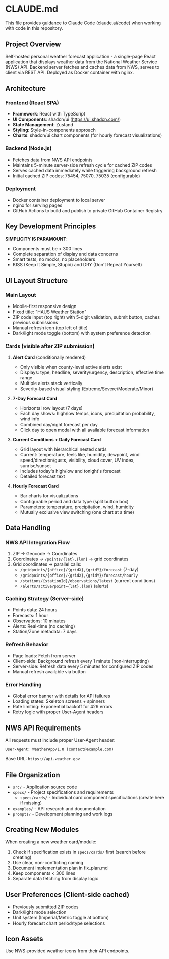 # CLAUDE.md

This file provides guidance to Claude Code (claude.ai/code) when working with code in this repository.

## Project Overview

Self-hosted personal weather forecast application - a single-page React application that displays weather data from the National Weather Service (NWS) API. Backend server fetches and caches data from NWS, serves to client via REST API. Deployed as Docker container with nginx.

## Architecture

### Frontend (React SPA)
- **Framework**: React with TypeScript
- **UI Components**: shadcn/ui (https://ui.shadcn.com/)
- **State Management**: Zustand
- **Styling**: Style-in-components approach
- **Charts**: shadcn/ui chart components (for hourly forecast visualizations)

### Backend (Node.js)
- Fetches data from NWS API endpoints
- Maintains 5-minute server-side refresh cycle for cached ZIP codes
- Serves cached data immediately while triggering background refresh
- Initial cached ZIP codes: 75454, 75070, 75035 (configurable)

### Deployment
- Docker container deployment to local server
- nginx for serving pages
- GitHub Actions to build and publish to private GitHub Container Registry

## Key Development Principles

**SIMPLICITY IS PARAMOUNT**:
- Components must be < 300 lines
- Complete separation of display and data concerns
- Smart tests, no mocks, no placeholders
- KISS (Keep It Simple, Stupid) and DRY (Don't Repeat Yourself)

## UI Layout Structure

### Main Layout
- Mobile-first responsive design
- Fixed title: "HAUS Weather Station"
- ZIP code input (top right) with 5-digit validation, submit button, caches previous submissions
- Manual refresh icon (top left of title)
- Dark/light mode toggle (bottom) with system preference detection

### Cards (visible after ZIP submission)

1. **Alert Card** (conditionally rendered)
   - Only visible when county-level active alerts exist
   - Displays: type, headline, severity/urgency, description, effective time range
   - Multiple alerts stack vertically
   - Severity-based visual styling (Extreme/Severe/Moderate/Minor)

2. **7-Day Forecast Card**
   - Horizontal row layout (7 days)
   - Each day shows: high/low temps, icons, precipitation probability, wind info
   - Combined day/night forecast per day
   - Click day to open modal with all available forecast information

3. **Current Conditions + Daily Forecast Card**
   - Grid layout with hierarchical nested cards
   - Current: temperature, feels like, humidity, dewpoint, wind speed/direction/gusts, visibility, cloud cover, UV index, sunrise/sunset
   - Includes today's high/low and tonight's forecast
   - Detailed forecast text

4. **Hourly Forecast Card**
   - Bar charts for visualizations
   - Configurable period and data type (split button box)
   - Parameters: temperature, precipitation, wind, humidity
   - Mutually exclusive view switching (one chart at a time)

## Data Handling

### NWS API Integration Flow
1. ZIP → Geocode → Coordinates
2. Coordinates → `/points/{lat},{lon}` → grid coordinates
3. Grid coordinates → parallel calls:
   - `/gridpoints/{office}/{gridX},{gridY}/forecast` (7-day)
   - `/gridpoints/{office}/{gridX},{gridY}/forecast/hourly`
   - `/stations/{stationId}/observations/latest` (current conditions)
   - `/alerts/active?point={lat},{lon}` (alerts)

### Caching Strategy (Server-side)
- Points data: 24 hours
- Forecasts: 1 hour
- Observations: 10 minutes
- Alerts: Real-time (no caching)
- Station/Zone metadata: 7 days

### Refresh Behavior
- Page loads: Fetch from server
- Client-side: Background refresh every 1 minute (non-interrupting)
- Server-side: Refresh data every 5 minutes for configured ZIP codes
- Manual refresh available via button

### Error Handling
- Global error banner with details for API failures
- Loading states: Skeleton screens + spinners
- Rate limiting: Exponential backoff for 429 errors
- Retry logic with proper User-Agent headers

## NWS API Requirements

All requests must include proper User-Agent header:
```
User-Agent: WeatherApp/1.0 (contact@example.com)
```

Base URL: `https://api.weather.gov`

## File Organization

- `src/` - Application source code
- `specs/` - Project specifications and requirements
  - `specs/cards/` - Individual card component specifications (create here if missing)
- `examples/` - API research and documentation
- `prompts/` - Development planning and work logs

## Creating New Modules

When creating a new weather card/module:
1. Check if specification exists in `specs/cards/` first (search before creating)
2. Use clear, non-conflicting naming
3. Document implementation plan in fix_plan.md
4. Keep components < 300 lines
5. Separate data fetching from display logic

## User Preferences (Client-side cached)

- Previously submitted ZIP codes
- Dark/light mode selection
- Unit system (Imperial/Metric toggle at bottom)
- Hourly forecast chart period/type selections

## Icon Assets

Use NWS-provided weather icons from their API endpoints.